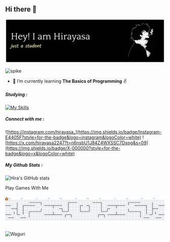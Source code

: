 ## Hi there 👋


![header](img/github-header-banner%20(1).png)



![spike](https://media.giphy.com/media/v1.Y2lkPTc5MGI3NjExaHFrN3ByNGVpa241Zmd5bG9zMjlxMnp1ZTN3aXIxejN3cmw0cnlwcyZlcD12MV9naWZzX3NlYXJjaCZjdD1n/4ilFRqgbzbx4c/giphy.gif)


<!--
**Hirayasa747/Hirayasa747** is a ✨ _special_ ✨ repository because its `README.md` (this file) appears on your GitHub profile.

Here are some ideas to get you started:

- 🔭 I’m currently working on ...
- 🌱 I’m currently learning ...
- 👯 I’m looking to collaborate on ...
- 🤔 I’m looking for help with ...
- 💬 Ask me about ...
- 📫 How to reach me: ...
- 😄 Pronouns: ...
- ⚡ Fun fact: ...
-->

- 🌱 I’m currently learning **The Basics of Programming** ✌️

##### Studying :
[![My Skills](https://skillicons.dev/icons?i=html,js,py,c,cpp,cs&perline=3)](https://skillicons.dev)

<!-- <img src="https://img.shields.io/badge/HTML5-E34F26?style=for-the-badge&logo=html5&logoColor=white" />
<img src="https://img.shields.io/badge/JavaScript-323330?style=for-the-badge&logo=javascript&logoColor=F7DF1E" />
<img src="https://img.shields.io/badge/Python-FFD43B?style=for-the-badge&logo=python&logoColor=blue" />
<img src="https://img.shields.io/badge/C%2B%2B-00599C?style=for-the-badge&logo=c%2B%2B&logoColor=white" />
<img src="https://img.shields.io/badge/C%23-239120?style=for-the-badge&logo=csharp&logoColor=white" /> -->

##### Connect with me :

![https://instagram.com/hirayasa_](https://img.shields.io/badge/Instagram-E4405F?style=for-the-badge&logo=instagram&logoColor=white) ![https://x.com/hirayasa2247?t=n6nsbU1J84Z4WXSSC7Dxpg&s=09](https://img.shields.io/badge/X-000000?style=for-the-badge&logo=x&logoColor=white)

##### My Github Stats :

![Hira's GitHub stats](https://github-readme-stats.vercel.app/api?username=hirayasa747&show_icons=true&theme=tokyonight)








<p align="left">Play Games With Me</p>

###

<picture>
  <source media="(prefers-color-scheme: dark)" srcset="https://raw.githubusercontent.com/Hirayasa747/Hirayasa747/output/pacman-contribution-graph-dark.svg">
  <source media="(prefers-color-scheme: light)" srcset="https://raw.githubusercontent.com/Hirayasa747/Hirayasa747/output/pacman-contribution-graph.svg">
  <img alt="pacman contribution graph" src="https://raw.githubusercontent.com/Hirayasa747/Hirayasa747/output/pacman-contribution-graph.svg">
</picture>

###



![Waguri](https://media2.giphy.com/media/v1.Y2lkPTc5MGI3NjExNWtpNDZxYTFxbmIxNTkxODBlYW8wNW43azA2Y2Z4ZGRzbTZ6cDBudyZlcD12MV9pbnRlcm5hbF9naWZfYnlfaWQmY3Q9Zw/ctXLLko0OadX1rCGnk/giphy.gif)